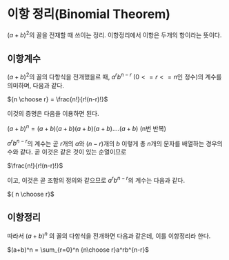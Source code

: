 # 이항 정리(Binomial Theorem)

$(a+b)^2$의 꼴을 전재할 때 쓰이는 정리. 이항정리에서 이항은 두개의 항이라는 뜻이다.

## 이항계수

$(a+b)^2$의 꼴의 다항식을 전개했을르 때, $a^r b^{n-r}$ ($0<=r<=n$인 정수)의 계수를 의미하며, 다음과 같다.

${n \choose r} = \frac{n!}{r!(n-r)!}$

이것의 증명은 다음을 이용하면 된다.

$(a+b)^n = (a+b)(a+b)(a+b)(a+b) .... (a+b)$ (n번 반복)

$a^rb^{n-r}$의 계수는 곧 $r$개의 $a$와 $(n-r)$개의 $b$ 이렇게 총 $n$개의 문자를 배열하는 경우의 수와 같다. 곧 이것은 같은 것이 있는 순열이므로

$\frac{n!}{r!(n-r)!}$

이고, 이것은 곧 조합의 정의와 같으므로 $a^rb^{n-r}$의 계수는 다음과 같다.

[](https://)

${ n \choose r}$


## 이항정리

따라서 $(a+b)^n$ 의 꼴의 다항식을 전개하면 다음과 같은데, 이를 이항정리라 한다.

$(a+b)^n = \sum_{r=0}^n {n\choose r}a^rb^{n-r}$
